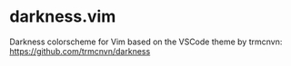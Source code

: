# darkness.vim
Darkness colorscheme for Vim based on the VSCode theme by trmcnvn: https://github.com/trmcnvn/darkness
